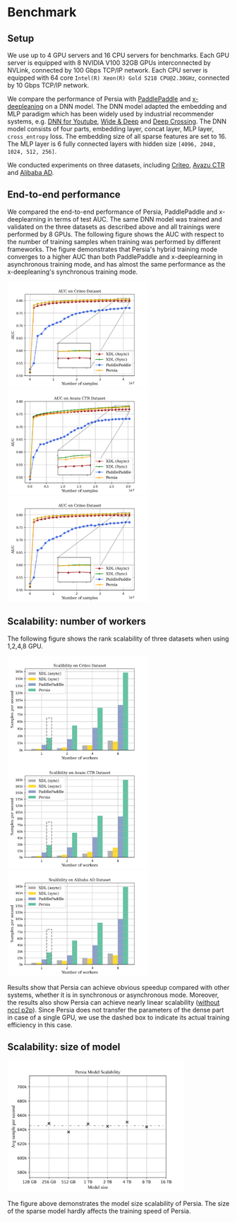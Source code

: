 Benchmark
======

## Setup

We use up to 4 GPU servers and 16 CPU servers for benchmarks. Each GPU server is equipped with 8 NVIDIA V100 32GB GPUs interconnected by NVLink, connected by 100 Gbps TCP/IP network. Each CPU server is equipped with 64 core `Intel(R) Xeon(R) Gold 5218 CPU@2.30GHz`, connected by 10 Gbps TCP/IP network.

We compare the performance of Persia with [PaddlePaddle](https://github.com/PaddlePaddle/Paddle) and [x-deepleaning](https://github.com/alibaba/x-deeplearning) on a DNN model. The DNN model adapted the embedding and MLP paradigm which has been widely used by industrial recommender systems, e.g. [DNN for Youtube](https://dl.acm.org/doi/10.1145/2959100.2959190), [Wide & Deep](https://dl.acm.org/doi/abs/10.1145/2988450.2988454) and [Deep Crossing](https://dl.acm.org/doi/10.1145/2939672.2939704). The DNN model consists of four parts, embedding layer, concat layer, MLP layer, `cross_entropy` loss. The embedding size of all sparse features are set to 16. The MLP layer is 6 fully connected layers with hidden size `[4096, 2048, 1024, 512, 256]`.

We conducted experiments on three datasets, including [Criteo](https://www.kaggle.com/c/criteo-display-ad-challenge), [Avazu CTR](https://www.kaggle.com/c/avazu-ctr-prediction) and [Alibaba AD](https://www.kaggle.com/pavansanagapati/ad-displayclick-data-on-taobaocom).

## End-to-end performance

We compared the end-to-end performance of Persia, PaddlePaddle and x-deeplearning in terms of test AUC. The same DNN model was trained and validated on the three datasets as described above and all trainings were performed by 8 GPUs. The following figure shows the AUC with respect to the number of training samples when training was performed by different frameworks. The figure demonstrates that Persia's hybrid training mode converges to a higher AUC than both PaddlePaddle and x-deeplearning in asynchronous training mode, and has almost the same performance as the x-deepleaning's synchronous training mode.

<img src="img/AUC on Criteo Dataset.png" width="320"><img src="img/AUC on Avazu CTR Dataset.png" width="320"><img src="img/AUC on Criteo Dataset.png" width="320">


## Scalability: number of workers

The following figure shows the rank scalability of three datasets when using 1,2,4,8 GPU.

<img src="img/Scalibility on Criteo Dataset.png" width="320"><img src="img/Scalibility on Avazu CTR Dataset.png" width="320"><img src="img/Scalibility on Alibaba AD Dataset.png" width="320">

Results show that Persia can achieve obvious speedup compared with other systems, whether it is in synchronous or asynchronous mode. Moreover, the results also show Persia can achieve nearly linear scalability ([without nccl p2p](https://docs.nvidia.com/deeplearning/nccl/user-guide/docs/env.html#nccl-p2p-disable)). Since Persia does not transfer the parameters of the dense part in case of a single GPU, we use the dashed box to indicate its actual training efficiency in this case.

## Scalability: size of model

<img src="img/persia_model_scalability.png" width="400">

The figure above demonstrates the model size scalability of Persia. The size of the sparse model hardly affects the training speed of Persia.
